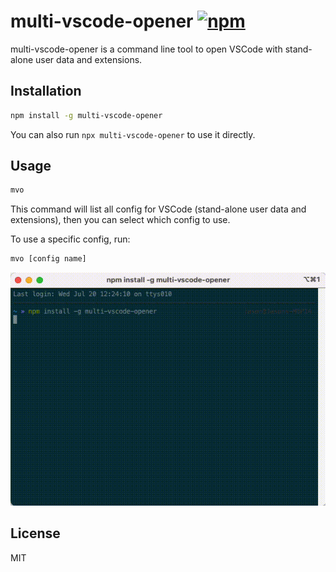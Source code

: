 # multi-vscode-opener [![npm](https://img.shields.io/npm/v/multi-vscode-opener.svg)](https://www.npmjs.com/package/multi-vscode-opener)

multi-vscode-opener is a command line tool to open VSCode with stand-alone user data and extensions.

## Installation

```bash
npm install -g multi-vscode-opener
```

You can also run `npx multi-vscode-opener` to use it directly.

## Usage

```bash
mvo
```

This command will list all config for VSCode (stand-alone user data and extensions), then you can select which config to use.

To use a specific config, run:

```bash
mvo [config name]
```

![preview](assets/preview.gif)

## License

MIT

